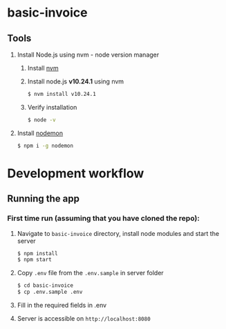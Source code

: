 # basic-invoice
 
 ## Tools
 1. Install Node.js using nvm - node version manager
	 1. Install [nvm](https://github.com/nvm-sh/nvm#install--update-script)
	 2. Install node.js **v10.24.1** using nvm

        ```bash
        $ nvm install v10.24.1
        ```

	 3. Verify installation

        ```bash
        $ node -v
        ```

 2. Install [nodemon](https://nodemon.io/)

    ```bash
    $ npm i -g nodemon
    ```

# Development workflow

## Running the app

### First time run (assuming that you have cloned the repo):

1. Navigate to `basic-invoice` directory, install node modules and start the server

	```bash
    $ npm install
    $ npm start
	```

2. Copy `.env` file from the `.env.sample` in server folder

	```bash
	$ cd basic-invoice
	$ cp .env.sample .env
	```
3. Fill in the required fields in .env

4. Server is accessible on `http://localhost:8080`

